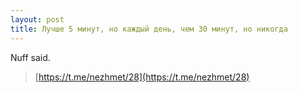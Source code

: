 ```yaml
---
layout: post
title: Лучше 5 минут, но каждый день, чем 30 минут, но никогда
---
```


Nuff said.

> [https://t.me/nezhmet/28](https://t.me/nezhmet/28)
